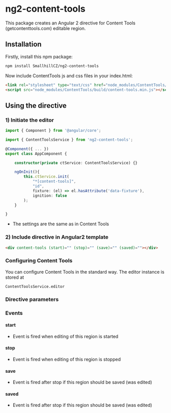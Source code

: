 # ng2-content-tools

This package creates an Angular 2 directive for Content Tools (getcontenttools.com) editable region.

## Installation

Firstly, install this npm package:

``` sh
npm install SmallhillCZ/ng2-content-tools
```

Now include ContentTools js and css files in your index.html:
``` html
<link rel="stylesheet" type="text/css" href="node_modules/ContentTools/build/content-tools.min.css">
<script src="node_modules/ContentTools/build/content-tools.min.js"></script>
```


## Using the directive

### 1) Initiate the editor

``` typescript
import { Component } from '@angular/core';

import { ContentToolsService } from 'ng2-content-tools';

@Component({ ... })
export class AppComponent {

	constructor(private ctService: ContentToolsService) {}

	ngOnInit(){
		this.ctService.init(
			"*[content-tools]",
			"id",
			fixture: (el) => el.hasAttribute('data-fixture'),
			ignition: false
		);
	}   

}
```

- The settings are the same as in Content Tools

### 2) Include directive in Angular2 template

``` html
<div content-tools (start)="" (stop)="" (save)="" (saved)=""></div>
```
### Configuring Content Tools

You can configure Content Tools in the standard way. The editor instance is stored at
```
ContentToolsService.editor
```

### Directive parameters

### Events

#### start
- Event is fired when editing of this region is started

#### stop
- Event is fired when editing of this region is stopped

#### save
- Event is fired after stop if this region should be saved (was edited)

#### saved
- Event is fired after stop if this region should be saved (was edited)

